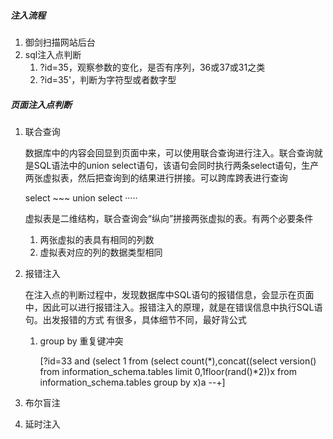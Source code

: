 ##### 注入流程

1. 御剑扫描网站后台
2. sql注入点判断
    1. ?id=35，观察参数的变化，是否有序列，36或37或31之类
    2. ?id=35'，判断为字符型或者数字型



##### 页面注入点判断

1. 联合查询

   数据库中的内容会回显到页面中来，可以使用联合查询进行注入。联合查询就是SQL语法中的union select语句，该语句会同时执行两条select语句，生产两张虚拟表，然后把查询到的结果进行拼接。可以跨库跨表进行查询

   select ~~~ union select ·····

   虚拟表是二维结构，联合查询会“纵向”拼接两张虚拟的表。有两个必要条件

   1. 两张虚拟的表具有相同的列数
   2. 虚拟表对应的列的数据类型相同

2. 报错注入

   在注入点的判断过程中，发现数据库中SQL语句的报错信息，会显示在页面中，因此可以进行报错注入。报错注入的原理，就是在错误信息中执行SQL语句。出发报错的方式 有很多，具体细节不同，最好背公式

   1. group by 重复键冲突

      [?id=33 and (select 1 from (select count(*),concat((select version() from information_schema.tables limit 0,1floor(rand()*2))x from information_schema.tables group by x)a --+]

3. 布尔盲注

4. 延时注入